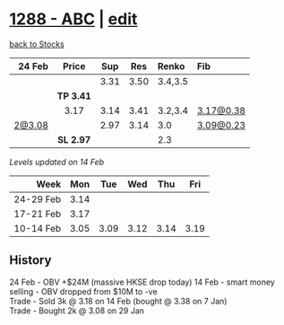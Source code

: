 # [1288 - ABC](https://alwinwoo.github.io/stocks/1288.html) | [edit](https://github.com/alwinwoo/alwinwoo.github.io/edit/master/stocks/1288.md)
[back to Stocks](https://alwinwoo.github.io/stocks.html)

| 24 Feb  | Price       | Sup   | Res   | Renko     | Fib
| ---:    | :---:       | :---: | :---: | :---      | :--
|         |             | 3.31  | 3.50  | 3.4,3.5   |
|         | **TP 3.41** |
|         | 3.17        | 3.14  | 3.41  | 3.2,3.4   | 3.17@0.38
| 2@3.08  |             | 2.97  | 3.14  | 3.0       | 3.09@0.23
|         | **SL 2.97** |       |       | 2.3       | 

*Levels updated on 14 Feb*

Week      | Mon   | Tue   | Wed   | Thu   | Fri   |
---:      | :---: | :---: | :---: | :---: | :---: |
24-29 Feb | 3.14  | 
17-21 Feb | 3.17  |
10-14 Feb | 3.05  | 3.09  | 3.12  | 3.14  | 3.19  |

## History
24 Feb - OBV +$24M (massive HKSE drop today) 
14 Feb - smart money selling - OBV dropped from $10M to -ve <br>
Trade - Sold 3k @ 3.18 on 14 Feb (bought @ 3.38 on 7 Jan)   <br>
Trade - Bought 2k @ 3.08 on 29 Jan                          <br>
